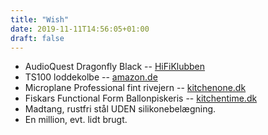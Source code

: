 ```yaml
---
title: "Wish"
date: 2019-11-11T14:56:05+01:00
draft: false
---
```

- AudioQuest Dragonfly Black -- [HiFiKlubben](https://www.hifiklubben.dk/stereo/da-konvertere/audioquest-dragonfly-black--da-konverter/)
- TS100 loddekolbe -- [amazon.de](https://www.amazon.de/-/en/SainSmart-ToolPAC-TS100-Smart-Soldering/dp/B0183RJIUE/)
- Microplane Professional fint rivejern -- [kitchenone.dk](https://www.kitchenone.dk/produkt/microplane-professional-fint-rivejern/)
- Fiskars Functional Form Ballonpiskeris -- [kitchentime.dk](https://www.kitchentime.dk/p/ff-pisker)
- Madtang, rustfri stål UDEN silikonebelægning.
- En million, evt. lidt brugt.
